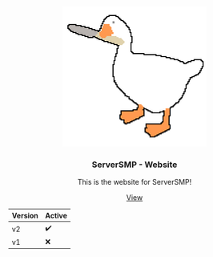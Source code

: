 <br />
<p align="center">
  <a href="https://github.com/ServerSMP-Github/Website">
    <img src="./icon.png" alt="BOT-logo">
  </a>
</p>

<h3 align="center">ServerSMP - Website</h3>

<p align="center">This is the website for ServerSMP!</p>

<p align="center">
  <a href="https://serversmp.xyz/">View</a>
</p>

| Version | Active |
|---------|--------|
| v2     | ✔️      |
| v1     | ❌      |
